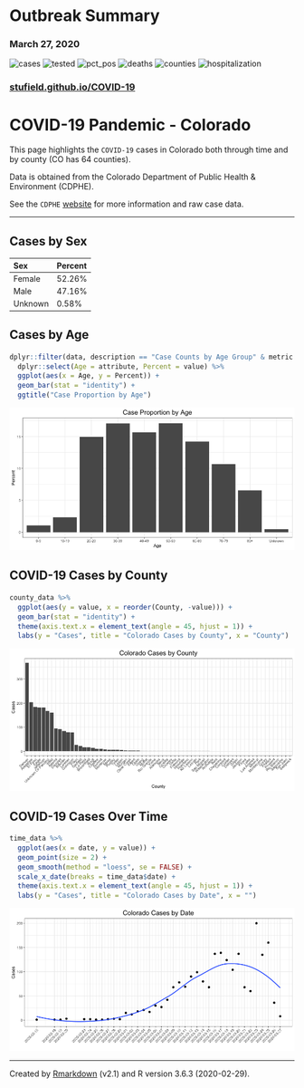 
<!-- README.md is generated from README.Rmd. Please edit that file -->

# Outbreak Summary

### March 27, 2020

![cases](https://img.shields.io/badge/Cases-2061-success.svg?style=flat-square&logo=appveyor)
![tested](https://img.shields.io/badge/People_Tested-13276-success.svg?style=flat-square&logo=appveyor)
![pct\_pos](https://img.shields.io/badge/Case_Rate-15.5%25-success.svg?style=flat-square&logo=appveyor)
![deaths](https://img.shields.io/badge/Deaths-44-success.svg?style=flat-square&logo=appveyor)
![counties](https://img.shields.io/badge/Counties-45-success.svg?style=flat-square&logo=appveyor)
![hospitalization](https://img.shields.io/badge/Hospitalizations-274-success.svg?style=flat-square&logo=appveyor)

### [stufield.github.io/COVID-19](https://stufield.github.io/COVID-19)

# COVID-19 Pandemic - Colorado

This page highlights the `COVID-19` cases in Colorado both through time
and by county (CO has 64 counties).

Data is obtained from the Colorado Department of Public Health &
Environment (CDPHE).

See the `CDPHE` [website](https://covid19.colorado.gov/case-data) for
more information and raw case data.

-----

## Cases by Sex

| Sex     | Percent |
| :------ | :------ |
| Female  | 52.26%  |
| Male    | 47.16%  |
| Unknown | 0.58%   |

## Cases by Age

``` r
dplyr::filter(data, description == "Case Counts by Age Group" & metric == "Percent") %>% 
  dplyr::select(Age = attribute, Percent = value) %>%
  ggplot(aes(x = Age, y = Percent)) +
  geom_bar(stat = "identity") +
  ggtitle("Case Proportion by Age")
```

![](README_files/figure-gfm/age_data-1.png)<!-- -->

## COVID-19 Cases by County

``` r
county_data %>%
  ggplot(aes(y = value, x = reorder(County, -value))) +
  geom_bar(stat = "identity") +
  theme(axis.text.x = element_text(angle = 45, hjust = 1)) +
  labs(y = "Cases", title = "Colorado Cases by County", x = "County")
```

![](README_files/figure-gfm/county-1.png)<!-- -->

## COVID-19 Cases Over Time

``` r
time_data %>%
  ggplot(aes(x = date, y = value)) +
  geom_point(size = 2) +
  geom_smooth(method = "loess", se = FALSE) +
  scale_x_date(breaks = time_data$date) +
  theme(axis.text.x = element_text(angle = 45, hjust = 1)) +
  labs(y = "Cases", title = "Colorado Cases by Date", x = "")
```

![](README_files/figure-gfm/time-1.png)<!-- -->

-----

Created by [Rmarkdown](https://github.com/rstudio/rmarkdown) (v2.1) and
R version 3.6.3 (2020-02-29).
